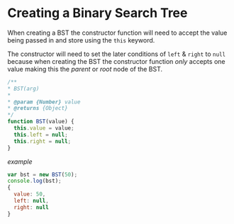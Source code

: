 # Creating a Binary Search Tree

When creating a BST the constructor function will need to accept the value being passed in and store using the `this` keyword.

The constructor will need to set the later conditions of `left` & `right` to `null` because when creating the BST the constructor function _only_ accepts one value making this the _parent_ or _root_ node of the BST.

```javascript
/**
* BST(arg)
*
* @param {Number} value
* @returns {Object}
*/
function BST(value) {
  this.value = value;
  this.left = null;
  this.right = null;
}
```

_example_
```javascript
var bst = new BST(50);
console.log(bst);
{
  value: 50,
  left: null,
  right: null
}
```